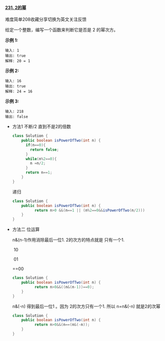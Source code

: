 #### [231. 2的幂](https://leetcode-cn.com/problems/power-of-two/)

难度简单208收藏分享切换为英文关注反馈

给定一个整数，编写一个函数来判断它是否是 2 的幂次方。

**示例 1:**

```
输入: 1
输出: true
解释: 20 = 1
```

**示例 2:**

```
输入: 16
输出: true
解释: 24 = 16
```

**示例 3:**

```
输入: 218
输出: false
```





* 方法1   不断/2  直到不是2的倍数

  ```java
  class Solution {
      public boolean isPowerOfTwo(int n) {
       	if(n==0){
          return false;
        }
        while(n%2==0){
          n =n/2;
        }
        return n==1;
      }
  }
  ```

  递归

  ```java
  class Solution {
      public boolean isPowerOfTwo(int n) {
    		return n>0 &&(n==1 || (n%2==0&&isPowerOfTwo(n/2)))
      }
  }
  ```

  

* 方法二  位运算  

  n&(n-1)作用消除最后一位1.  2的次方的特点就是 只有一个1.

  ​     10

  ​     01

  ==00

  ```java
  class Solution {
      public boolean isPowerOfTwo(int n) {
    		return n>0&&((n&(n-1))==0);
      }
  }
  ```

  n&(-n) 得到最后一位1 。因为 2的次方只有一个1. 所以 n=n&(-n) 就是2的次幂

  ```java
  class Solution {
      public boolean isPowerOfTwo(int n) {
    		return n>0&&(n==(n&(-n));
      }
  }
  ```

  

   